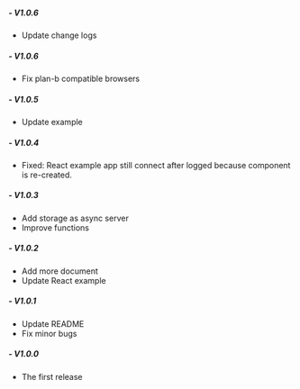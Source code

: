 ##### - V1.0.6
 + Update change logs
##### - V1.0.6
 + Fix plan-b compatible browsers
##### - V1.0.5
 + Update example
##### - V1.0.4
 + Fixed: React example app still connect after logged because component is re-created.
##### - V1.0.3
 + Add storage as async server
 + Improve functions
##### - V1.0.2
 + Add more document
 + Update React example
##### - V1.0.1
 + Update README
 + Fix minor bugs
##### - V1.0.0
 + The first release